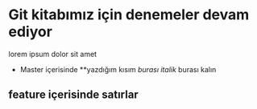 # Git kitabımız için denemeler devam ediyor

lorem ipsum dolor sit amet

* Master içerisinde **yazdığım kısım *burası italik* burası kalın
## feature içerisinde satırlar